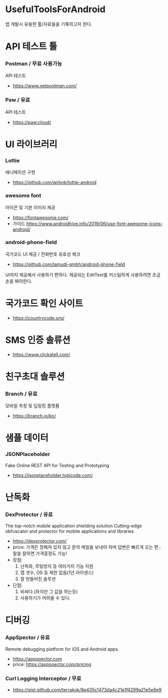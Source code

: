 # UsefulToolsForAndroid
앱 개발시 유용한 툴/자료들을 기록하고자 한다.

# API 테스트 툴
### Postman / 무료 사용가능
API 테스트
 * https://www.getpostman.com/
 
### Paw / 유료
API 테스트
 * https://paw.cloud/
 

# UI 라이브러리
### Lottie
애니메이션 구현
 * https://github.com/airbnb/lottie-android
 
### awesome font 
아이콘 및 기본 이미지 제공
 * https://fontawesome.com/
 * 가이드 https://www.androidhive.info/2019/06/use-font-awesome-icons-android/

### android-phone-field
국가코드 UI 제공 / 전화번호 유효성 체크
 * https://github.com/lamudi-gmbh/android-phone-field

UI까지 제공해서 사용하기 편하다.
제공되는 EditText를 커스텀하게 사용하려면 조금 손을 봐야한다.


# 국가코드 확인 사이트
 * https://countrycode.org/
 
 
# SMS 인증 솔류션
 * https://www.clickatell.com/
 
# 친구초대 솔루션
### Branch / 유료
모바일 측정 및 딥링킹 플랫폼
 * https://branch.io/ko/
 
# 샘플 데이터
### JSONPlaceholder
Fake Online REST API for Testing and Prototyping
 * https://jsonplaceholder.typicode.com/


# 난독화
### DexProtector / 유료
The top-notch mobile application shielding solution
Cutting-edge obfuscator and protector for mobile applications and libraries
* https://dexprotector.com/
* price: 가격은 정해져 있지 않고 문의 메일을 보내야 하며 답변은 빠르게 오는 편.. 말을 잘하면 가격흥정도 가능!
* 장점: 
  1. 난독화, 루팅방지 등 여러가지 기능 지원
  2. 앱 갯수, OS 등 제한 없음(1년 라이센스)
  2. 잘 만들어진 솔루션
* 단점: 
  1. 비싸다.(하지만 그 값을 하는듯)
  2. 사용하기가 어려울 수 있다.


# 디버깅
### AppSpector / 유료
Remote debugging platform for iOS and Android apps.
* https://appspector.com
* price: https://appspector.com/pricing

### Curl Logging Interceptor / 무료
* https://gist.github.com/terrakok/8e435c1473da4c21e1f4299a21e5e6e9
